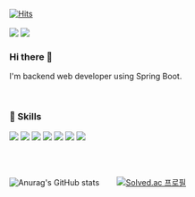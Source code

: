 [![Hits](https://hits.seeyoufarm.com/api/count/incr/badge.svg?url=https%3A%2F%2Fgithub.com%2Fsuynnn%2Fhit-counter&count_bg=%2341454A&title_bg=%23555555&icon=&icon_color=%23E7E7E7&title=hits&edge_flat=false)](https://hits.seeyoufarm.com)
<br/><br/>
<a href="https://suynnn.tistory.com/" target="_blank"><img src="https://img.shields.io/badge/Blog-E4637C?style=flat-square&logo=awesomelists&logoColor=white"/></a>
<img src="https://img.shields.io/badge/suyeonnohh@gmail.com-EA4335?style=flat-square&logo=gmail&logoColor=white"/>

### Hi there 👋
I'm backend web developer using Spring Boot.

<br/>

### 💪 Skills
<img src="https://img.shields.io/badge/Java-007396?style=flat-square&logo=java&logoColor=white"/> 
<img src="https://img.shields.io/badge/HTML5-E34F26?style=flat-square&logo=html5&logoColor=white"/> 
<img src="https://img.shields.io/badge/CSS3-1572B6?style=flat-square&logo=css3&logoColor=white"/>
<img src="https://img.shields.io/badge/Spring-6DB33F?style=flat-square&logo=Spring&logoColor=white"/>
<img src="https://img.shields.io/badge/MySQL-4479A1?style=flat-square&logo=MySQL&logoColor=white"/>
<img src="https://img.shields.io/badge/Git-F05032?style=flat-square&logo=git&logoColor=white"/> 
<img src="https://img.shields.io/badge/GitHub-181717?style=flat-square&logo=GitHub&logoColor=white"/>

 <!-- ### 🙌 Used at least once -->

<br/> <br/>

![Anurag's GitHub stats](https://github-readme-stats.vercel.app/api?username=suynnn&show_icons=true&theme=date_night&count_private=true&hide=stars) &nbsp;&nbsp;&nbsp;&nbsp;&nbsp;&nbsp; [![Solved.ac
프로필](http://mazassumnida.wtf/api/v2/generate_badge?boj=su0006)](https://solved.ac/su0006) 

<!--
**suynnn/suynnn** is a ✨ _special_ ✨ repository because its `README.md` (this file) appears on your GitHub profile.

Here are some ideas to get you started:

- 🔭 I’m currently working on ...
- 🌱 I’m currently learning ...
- 👯 I’m looking to collaborate on ...
- 🤔 I’m looking for help with ...
- 💬 Ask me about ...
- 📫 How to reach me: ...
- 😄 Pronouns: ...
- ⚡ Fun fact: ...
-->
